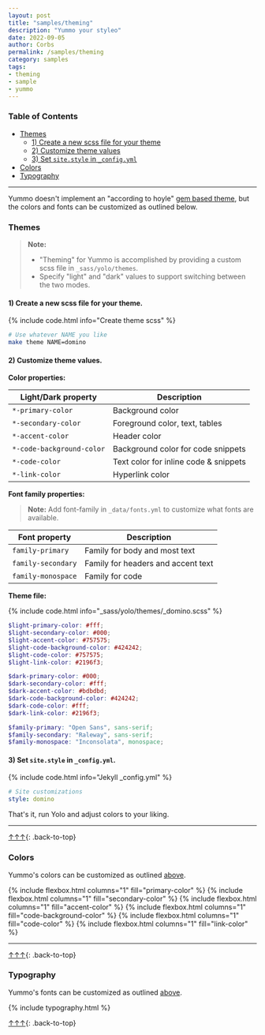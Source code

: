 ```yaml
---
layout: post
title: "samples/theming"
description: "Yummo your styleo"
date: 2022-09-05
author: Corbs
permalink: /samples/theming
category: samples
tags:
- theming
- sample
- yummo
---
```


### Table of Contents

- [Themes](#themes)
  - [1) Create a new scss file for your theme](#1-create-a-new-scss-file-for-your-theme)
  - [2) Customize theme values](#2-customize-theme-values)
  - [3) Set `site.style` in `_config.yml`](#3-set-sitestyle-in-_configyml)
- [Colors](#colors)
- [Typography](#typography)

---

Yummo doesn't implement an "according to hoyle" [gem based theme](https://jekyllrb.com/docs/themes/), but the colors and fonts can be customized as outlined below.

### Themes

> __Note:__
> * "Theming" for Yummo is accomplished by providing a custom scss file in `_sass/yolo/themes`.
> * Specify "light" and "dark" values to support switching between the two modes.

#### 1) Create a new scss file for your theme.

{% include code.html info="Create theme scss" %}
```bash
# Use whatever NAME you like
make theme NAME=domino
```

#### 2) Customize theme values.

__Color properties:__

| Light/Dark property       | Description                           |
|---------------------------|---------------------------------------|
| `*-primary-color`         | Background color                      |
| `*-secondary-color`       | Foreground color, text, tables        |
| `*-accent-color`          | Header color                          |
| `*-code-background-color` | Background color for code snippets    |
| `*-code-color`            | Text color for inline code & snippets |
| `*-link-color`            | Hyperlink color                       |

__Font family properties:__

> __Note:__ Add font-family in `_data/fonts.yml` to customize what fonts are available.

| Font property      | Description                        |
|--------------------|------------------------------------|
| `family-primary`   | Family for body and most text      |
| `family-secondary` | Family for headers and accent text |
| `family-monospace` | Family for code                    |

__Theme file:__

{% include code.html info="_sass/yolo/themes/_domino.scss" %}
```scss
$light-primary-color: #fff;
$light-secondary-color: #000;
$light-accent-color: #757575;
$light-code-background-color: #424242;
$light-code-color: #757575;
$light-link-color: #2196f3;

$dark-primary-color: #000;
$dark-secondary-color: #fff;
$dark-accent-color: #bdbdbd;
$dark-code-background-color: #424242;
$dark-code-color: #fff;
$dark-link-color: #2196f3;

$family-primary: "Open Sans", sans-serif;
$family-secondary: "Raleway", sans-serif;
$family-monospace: "Inconsolata", monospace;
```

#### 3) Set `site.style` in `_config.yml`.

{% include code.html info="Jekyll _config.yml" %}
```yaml
# Site customizations
style: domino
```

That's it, run Yolo and adjust colors to your liking.

---

[↑↑↑](#){: .back-to-top}

### Colors

Yummo's colors can be customized as outlined [above](#themes).

{% include flexbox.html columns="1" fill="primary-color" %}
{% include flexbox.html columns="1" fill="secondary-color" %}
{% include flexbox.html columns="1" fill="accent-color" %}
{% include flexbox.html columns="1" fill="code-background-color" %}
{% include flexbox.html columns="1" fill="code-color" %}
{% include flexbox.html columns="1" fill="link-color" %}

---

[↑↑↑](#){: .back-to-top}

### Typography

Yummo's fonts can be customized as outlined [above](#themes).

{% include typography.html %}

[↑↑↑](#){: .back-to-top}
